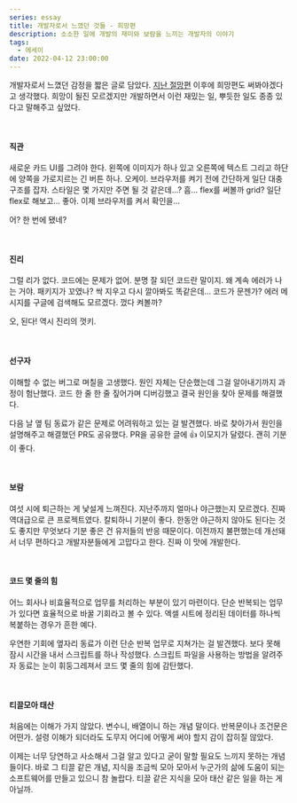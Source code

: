 ```yaml
---
series: essay
title: 개발자로서 느꼈던 것들 - 희망편
description: 소소한 일에 개발의 재미와 보람을 느끼는 개발자의 이야기
tags:
  - 에세이
date: 2022-04-12 23:00:00
---
```


개발자로서 느꼈던 감정을 짧은 글로 담았다. [지난 절망편](/what-i-felt-as-a-developer-part-1) 이후에 희망편도 써봐야겠다고 생각했다. 희망이 될진 모르겠지만 개발하면서 이런 재밌는 일, 뿌듯한 일도 종종 있다고 말해주고 싶었다.

<br/>

#### 직관

새로운 카드 UI를 그려야 한다. 왼쪽에 이미지가 하나 있고 오른쪽에 텍스트 그리고 하단에 양쪽을 가로지르는 긴 버튼 하나. 오케이. 브라우저를 켜기 전에 간단하게 일단 대충 구조를 잡자. 스타일은 몇 가지만 주면 될 것 같은데...? 흠... flex를 써볼까 grid? 일단 flex로 해보고... 좋아. 이제 브라우저를 켜서 확인을...

어? 한 번에 됐네?

<br/>

#### 진리

그럴 리가 없다. 코드에는 문제가 없어. 분명 잘 되던 코드란 말이지. 왜 계속 에러가 나는 거야. 패키지가 꼬였나? 싹 지우고 다시 깔아봐도 똑같은데... 코드가 문젠가? 에러 메시지를 구글에 검색해도 모르겠다. 껐다 켜볼까?

오, 된다! 역시 진리의 껏키.

<br/>

#### 선구자

이해할 수 없는 버그로 며칠을 고생했다. 원인 자체는 단순했는데 그걸 알아내기까지 과정이 험난했다. 코드 한 줄 한 줄 짚어가며 디버깅했고 결국 원인을 찾아 문제를 해결했다.

다음 날 옆 팀 동료가 같은 문제로 어려워하고 있는 걸 발견했다. 바로 찾아가서 원인을 설명해주고 해결했던 PR도 공유했다. PR을 공유한 글에 👍 이모지가 달렸다. 괜히 기분이 좋다.

<br/>

#### 보람

여섯 시에 퇴근하는 게 낯설게 느껴진다. 지난주까지 얼마나 야근했는지 모르겠다. 진짜 역대급으로 큰 프로젝트였다. 칼퇴하니 기분이 좋다. 한동안 야근하지 않아도 된다는 것도 좋지만 무엇보다 기분 좋은 건 유저들의 반응 때문이다. 이전까지 불편했는데 개선돼서 너무 편하다고 개발자분들에게 고맙다고 한다. 진짜 이 맛에 개발한다.

<br/>

#### 코드 몇 줄의 힘

어느 회사나 비효율적으로 업무를 처리하는 부분이 있기 마련이다. 단순 반복되는 업무가 있다면 효율적으로 바꿀 기회라고 볼 수 있다. 엑셀 시트에 정리된 데이터를 하나씩 복붙하는 경우가 흔한 예다.

우연한 기회에 옆자리 동료가 이런 단순 반복 업무로 지쳐가는 걸 발견했다. 보다 못해 잠시 시간을 내서 스크립트를 하나 작성했다. 스크립트 파일을 사용하는 방법을 알려주자 동료는 눈이 휘둥그레져서 코드 몇 줄의 힘에 감탄했다.

<br/>

#### 티끌모아 태산

처음에는 이해가 가지 않았다. 변수니, 배열이니 하는 개념 말이다. 반복문이나 조건문은 어떤가. 설령 이해가 되더라도 도무지 어디에 어떻게 써야 할지 감이 잡히질 않았다.

이제는 너무 당연하고 사소해서 그걸 알고 있다고 굳이 말할 필요도 느끼지 못하는 개념들이다. 바로 그 티끌 같은 개념, 지식을 조금씩 모아 모아서 누군가의 삶에 도움이 되는 소프트웨어를 만들고 있으니 참 놀랍다. 티끌 같은 지식을 모아 태산 같은 일을 하는 게 아닐까.
